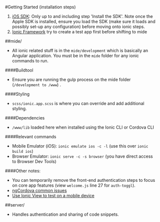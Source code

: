 #Getting Started (installation steps)
1. [iOS SDK](http://cordova.apache.org/docs/en/3.3.0/guide_platforms_ios_index.md.html#iOS%20Platform%20Guide): Only up to and including step 'Install the SDK'. Note once the Apple SDK is installed, ensure you load the SDK (make sure it loads and possibly set-up any configuration) before moving onto ionic steps. 
2. [Ionic Framework](http://ionicframework.com/getting-started/) try to create a test app first before shifting to mide

##mide/
* All ionic related stuff is in the ```mide/development``` which is basically an Angular application. You must be in the ```mide``` folder for any ionic commands to run. 

####Buildtool
* Ensure you are running the gulp process on the mide folder (```/development to /www```) .

####Styling
* ```scss/ionic.app.scss``` is where you can override and add additional styling.

####Dependencies
* ```/www/lib``` loaded here when installed using the Ionic CLI or Cordova CLI

####Relevant commands
* Mobile Emulator (iOS): ```ionic emulate ios -c -l``` (use this over ```ionic build ios```) <br>
* Browser Emulator: ```ionic serve -c -s browser``` (you have direct access to Browser Dev Tools)

####Other notes:
* You can temporarily remove the front-end authentication steps to focus on core app features (view ```welcome.js``` line 27 for ```auth-toggl```).<br>
* [ngCordova common issues](http://ngcordova.com/docs/common-issues/)
* [Use Ionic View to test on a mobile device](http://view.ionic.io/)

##server/
* Handles authentication and sharing of code snippets. 
